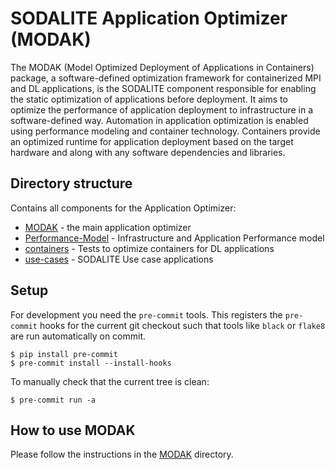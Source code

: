 # SODALITE Application Optimizer (MODAK)

The MODAK (Model Optimized Deployment of Applications in Containers) package, a software-defined optimization framework for containerized MPI and DL applications, is the SODALITE component responsible for enabling the static optimization of applications before deployment. It aims to optimize the performance of application deployment to infrastructure in a software-defined way. Automation in application optimization is enabled using performance modeling and container technology. Containers provide an optimized runtime for application deployment based on the target hardware and along with any software dependencies and libraries.

## Directory structure

Contains all components for the Application Optimizer:

*   [MODAK](MODAK) - the main application optimizer
*   [Performance-Model](Performance-Model) - Infrastructure and Application Performance model
*   [containers](containers) - Tests to optimize containers for DL applications
*   [use-cases](use-cases) - SODALITE Use case applications

## Setup

For development you need the `pre-commit` tools.
This registers the `pre-commit` hooks for the current git checkout such
that tools like `black` or `flake8` are run automatically on commit.

```console
$ pip install pre-commit
$ pre-commit install --install-hooks
```

To manually check that the current tree is clean:

```console
$ pre-commit run -a
```

## How to use MODAK
Please follow the instructions in the [MODAK](MODAK) directory.
